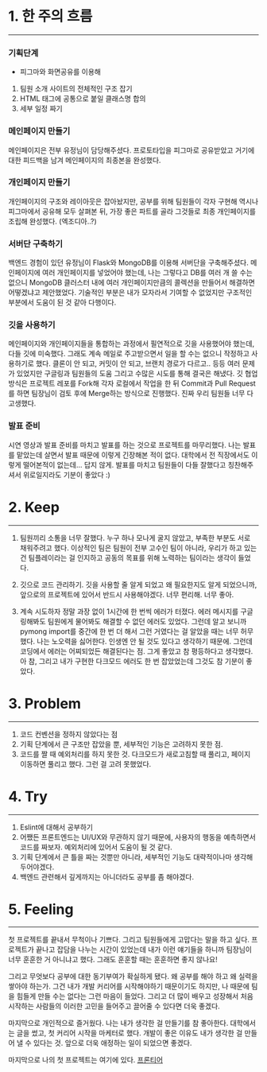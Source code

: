 # 1. 한 주의 흐름
---
### 기획단계
- 피그마와 화면공유를 이용해 
1) 팀원 소개 사이트의 전체적인 구조 잡기 
2) HTML 태그에 공통으로 붙일 클래스명 합의 
3) 세부 일정 짜기

### 메인페이지 만들기
메인페이지은 전부 유정님이 담당해주셨다. 프로토타입을 피그마로 공유받았고 거기에 대한 피드백을 남겨 메인페이지의 최종본을 완성했다.

### 개인페이지 만들기
개인페이지의 구조와 레이아웃은 잡아놨지만, 공부를 위해 팀원들이 각자 구현해 역시나 피그마에서 공유해 모두 살펴본 뒤, 가장 좋은 파트를 골라 그것들로 최종 개인페이지를 조립해 완성했다. (엑조디아..?)

### 서버단 구축하기
백엔드 경험이 있던 유정님이 Flask와 MongoDB를 이용해 서버단을 구축해주셨다. 메인페이지에 여러 개인페이지를 넣었어야 했는데, 나는 그렇다고 DB를 여러 개 쓸 수는 없으니 MongoDB 클러스터 내에 여러 개인페이지만큼의 콜렉션을 만들어서 해결하면 어떻겠냐고 제안했었다. 기술적인 부분은 내가 모자라서 기여할 수 없었지만 구조적인 부분에서 도움이 된 것 같아 다행이다.

### 깃을 사용하기
메인페이지와 개인페이지들을 통합하는 과정에서 필연적으로 깃을 사용했어야 했는데, 다들 깃에 미숙했다. 그래도 계속 메일로 주고받으면서 일을 할 수는 없으니 작정하고 사용하기로 했다. 클론이 안 되고, 커밋이 안 되고, 브랜치 경로가 다르고.. 등등 여러 문제가 있었지만 구글링과 팀원들의 도움 그리고 수많은 시도를 통해 결국은 해냈다. 깃 협업 방식은 프로젝트 레포를 Fork해 각자 로컬에서 작업을 한 뒤 Commit과 Pull Request를 하면 팀장님이 검토 후에 Merge하는 방식으로 진행했다. 진짜 우리 팀원들 너무 다 고생했다.

### 발표 준비
시연 영상과 발표 준비를 마치고 발표를 하는 것으로 프로젝트를 마무리했다. 나는 발표를 맡았는데 살면서 발표 때문에 이렇게 긴장해본 적이 없다. 대학에서 전 직장에서도 이렇게 떨어본적이 없는데... 답지 않게. 발표를 마치고 팀원들이 다들 잘했다고 칭찬해주셔서 위로일지라도 기분이 좋았다 :)

# 2. Keep
---
1. 팀원끼리 소통을 너무 잘했다. 
누구 하나 모나게 굴지 않았고, 부족한 부분도 서로 채워주려고 했다. 이상적인 팀은 팀원이 전부 고수인 팀이 아니라, 우리가 하고 있는 건 팀플레이라는 걸 인지하고 공동의 목표를 위해 노력하는 팀이라는 생각이 들었다.

2. 깃으로 코드 관리하기.
깃을 사용할 줄 알게 되었고 왜 필요한지도 알게 되었으니까, 앞으로의 프로젝트에 있어서 반드시 사용해야겠다. 너무 편리해. 너무 좋아.

3. 계속 시도하자
정말 과장 없이 1시간에 한 번씩 에러가 터졌다. 에러 메시지를 구글링해봐도 팀원에게 물어봐도 해결할 수 없던 에러도 있었다. 그런데 알고 보니까 pymong import를 중간에 한 번 더 해서 그런 거였다는 걸 알았을 때는 너무 허무했다. 나는 노오력을 싫어한다. 인생엔 안 될 것도 있다고 생각하기 때문에. 그런데 코딩에서 에러는 어찌되었든 해결된다는 점. 그게 좋았고 참 평등하다고 생각했다. 아 참, 그리고 내가 구현한 다크모드 에러도 한 번 잡았었는데 그것도 참 기분이 좋았다.

# 3. Problem
---
1. 코드 컨벤션을 정하지 않았다는 점
2. 기획 단계에서 큰 구조만 잡았을 뿐, 세부적인 기능은 고려하지 못한 점.
3. 코드를 짤 때 예외처리를 하지 못한 것.
다크모드가 새로고침할 때 풀리고, 페이지 이동하면 풀리고 했다. 그런 걸 고려 못했었다.

# 4. Try
---
1. Eslint에 대해서 공부하기
2. 어쨌든 프론트엔드는 UI/UX와 무관하지 않기 때문에, 사용자의 행동을 예측하면서 코드를 짜보자. 예외처리에 있어서 도움이 될 것 같다.
3. 기획 단계에서 큰 틀을 짜는 것뿐만 아니라, 세부적인 기능도 대략적이나마 생각해두어야겠다.
4. 백엔드 관련해서 깊게까지는 아니더라도 공부를 좀 해야겠다.

# 5. Feeling
---
첫 프로젝트를 끝내서 무척이나 기쁘다. 그리고 팀원들에게 고맙다는 말을 하고 싶다. 프로젝트가 끝나고 잡담을 나누는 시간이 있었는데 내가 이런 얘기들을 하니까 팀장님이 너무 훈훈한 거 아니냐고 했다. 그래도 훈훈할 때는 훈훈하면 좋지 않나요!

그리고 무엇보다 공부에 대한 동기부여가 확실하게 됐다. 왜 공부를 해야 하고 왜 실력을 쌓아야 하는가. 그건 내가 개발 커리어를 시작해야하기 때문이기도 하지만, 나 때문에 팀을 힘들게 만들 수는 없다는 그런 마음이 들었다. 그리고 더 많이 배우고 성장해서 처음 시작하는 사람들의 이러한 고민을 들어주고 끌어줄 수 있다면 더욱 좋겠다.

마지막으로 개인적으로 즐거웠다. 나는 내가 생각한 걸 만들기를 참 좋아한다. 대학에서는 글을 썼고, 첫 커리어 시작을 마케터로 했다. 개발이 좋은 이유도 내가 생각한 걸 만들어 낼 수 있다는 것. 앞으로 더욱 애정하는 일이 되었으면 좋겠다.

마지막으로 나의 첫 프로젝트는 여기에 있다.
[프론티어](https://github.com/Jocooh/miniproject)